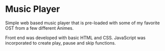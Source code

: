 # Music Player

Simple web based music player that is pre-loaded with some of my favorite OST from a few different Animes.

Front end was developed with basic HTML and CSS. JavaScript was incorporated to create play, pause and skip functions. 